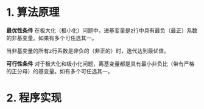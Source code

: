 # 1. 算法原理
**最优性条件** 在极大化（极小化）问题中，进基变量是z行中具有最负（最正）系数的非基变量。如果有多个可任选其一。  

当非基变量的所有z行系数是非负的（非正的）时，迭代达到最优值。  

**可行性条件** 对于极大化和极小化问题，离基变量都是具有最小非负比（带有严格的正分母）的基变量。如有多个可任选其一。  


# 2. 程序实现
```
```
